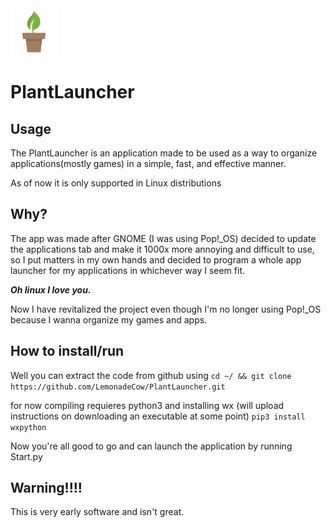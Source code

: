 <img src="Assets/icon.png" alt="plant logo" width="75px" height="75px"/>

# PlantLauncher

## Usage
The PlantLauncher is an application made to be used as a way to organize applications(mostly games) in a simple, fast, and effective manner. 

As of now it is only supported in Linux distributions

## Why?
The app was made after GNOME (I was using Pop!_OS) decided to update the applications tab and make it 1000x more annoying and difficult to use, 
so I put matters in my own hands and decided to program a whole app launcher for my applications in whichever way I seem fit.

***Oh linux I love you.***

Now I have revitalized the project even though I'm no longer using Pop!_OS because I wanna organize my games and apps.

## How to install/run
Well you can extract the code from github using 
    `cd ~/ && git clone https://github.com/LemonadeCow/PlantLauncher.git`

for now compiling requieres python3 and installing wx (will upload instructions on downloading an executable at some point)
    `pip3 install wxpython`
    
Now you're all good to go and can launch the application by running Start.py

## Warning!!!!

This is very early software and isn't great.

